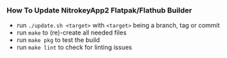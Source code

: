 ### How To Update NitrokeyApp2 Flatpak/Flathub Builder

* run `./update.sh <target>` with `<target>` being a branch, tag or commit 
* run `make` to (re)-create all needed files
* run `make pkg` to test the build
* run `make lint` to check for linting issues

